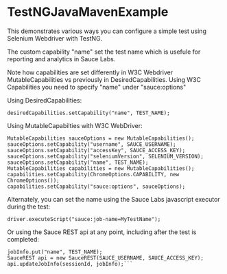 # TestNGJavaMavenExample

This demonstrates various ways you can configure a simple test using Selenium Webdriver with TestNG.

The custom capability "name" set the test name which is usefule for reporting and analytics in Sauce Labs.

Note how capabilities are set differently in W3C Webdriver MutableCapabilities vs previously in DesiredCapabilities.
Using W3C Capabilities you need to specify "name" under "sauce:options"

Using DesiredCapabilities:

```desiredCapabilities.setCapability("name", TEST_NAME);```

Using MutableCapabilties with W3C WebDriver:

```
MutableCapabilities sauceOptions = new MutableCapabilities();
sauceOptions.setCapability("username", SAUCE_USERNAME);
sauceOptions.setCapability("accessKey", SAUCE_ACCESS_KEY);
sauceOptions.setCapability("seleniumVersion", SELENIUM_VERSION);
sauceOptions.setCapability("name", TEST_NAME);
MutableCapabilities capabilities = new MutableCapabilities();
capabilities.setCapability(ChromeOptions.CAPABILITY, new ChromeOptions());
capabilities.setCapability("sauce:options", sauceOptions);
```

Alternately, you can set the name using the Sauce Labs javascript executor during the test:

```driver.executeScript("sauce:job-name=MyTestName");```

Or using the Sauce REST api at any point, including after the test is completed:

```HashMap<String, Object> jobInfo = new HashMap<>();
jobInfo.put("name", TEST_NAME);
SauceREST api = new SauceREST(SAUCE_USERNAME, SAUCE_ACCESS_KEY);
api.updateJobInfo(sessionId, jobInfo);```
